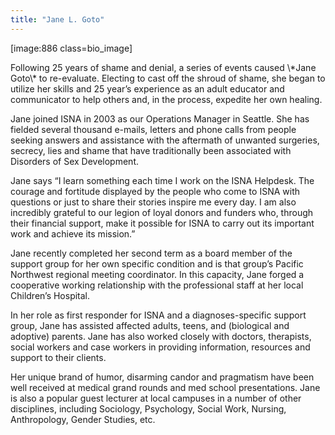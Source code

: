 ```yaml
---
title: "Jane L. Goto"
---
```


<p>[image:886 class=bio_image]  </p>

<p>Following 25 years of shame and denial, a series of events caused \*Jane Goto\* to re-evaluate. Electing to cast off the shroud of shame, she began to utilize her skills and 25 year&#8217;s experience as an adult educator and communicator to help others and, in the process, expedite her own healing.  </p>

<p>Jane joined <span class="caps">ISNA</span> in 2003 as our Operations Manager in Seattle. She has fielded several thousand e-mails, letters and phone calls from people seeking answers and assistance with the aftermath of unwanted surgeries, secrecy, lies and shame that have traditionally been associated with Disorders of Sex Development.  </p>

<p>Jane says &#8220;I learn something each time I work on the <span class="caps">ISNA</span> Helpdesk. The courage and fortitude displayed by the people who come to <span class="caps">ISNA</span> with questions or just to share their stories inspire me every day. I am also incredibly grateful to our legion of loyal donors and funders who, through their financial support, make it possible for <span class="caps">ISNA</span> to carry out its important work and achieve its mission.&#8221;  </p>

<p>Jane recently completed her second term as a board member of the support group for her own specific condition and is that group&#8217;s Pacific Northwest regional meeting coordinator. In this capacity, Jane forged a cooperative working relationship with the professional staff at her local Children&#8217;s Hospital.  </p>

<p>In her role as first responder for <span class="caps">ISNA</span> and a diagnoses-specific support group, Jane has assisted affected adults, teens, and (biological and adoptive) parents. Jane has also worked closely with doctors, therapists, social workers and case workers in providing information, resources and support to their clients.  </p>

<p>Her unique brand of humor, disarming candor and pragmatism have been well received at medical grand rounds and med school presentations. Jane is also a popular guest lecturer at local campuses in a number of other disciplines, including Sociology, Psychology, Social Work, Nursing, Anthropology, Gender Studies, etc.</p>